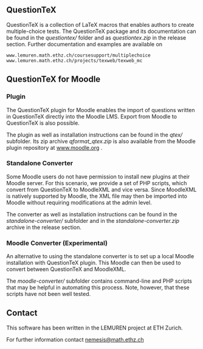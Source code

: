 QuestionTeX
------------

QuestionTeX is a collection of LaTeX macros that enables authors 
to create multiple-choice tests.
The QuestionTeX package and its documentation can be found in the 
*questiontex/* folder and as *questiontex.zip* in the release section.
Further documentation and examples are available on

    www.lemuren.math.ethz.ch/coursesupport/multiplechoice
    www.lemuren.math.ethz.ch/projects/texweb/texweb_mc
    
QuestionTeX for Moodle
-----------------------

### Plugin

The QuestionTeX plugin for Moodle enables the import of questions written in 
QuestionTeX directly into the Moodle LMS. Export from Moodle to QuestionTeX
is also possible.

The plugin as well as installation instructions can be found in the *qtex/* 
subfolder. Its zip archive *qformat_qtex.zip* is also available from the 
Moodle plugin repository at www.moodle.org .

### Standalone Converter

Some Moodle users do not have permission to install new plugins at their 
Moodle server. For this scenario, we provide a set of PHP scripts, 
which convert from QuestionTeX to MoodleXML and vice versa. 
Since MoodleXML is natively supported by Moodle, the XML file may then be
imported into Moodle without requiring modifications at the admin level.

The converter as well as installation instructions can be found in the 
*standalone-converter/* subfolder and in the *standalone-converter.zip* 
archive in the release section.

### Moodle Converter (Experimental) 

An alternative to using the standalone converter is to set up a local
Moodle installation with QuestionTeX plugin. This Moodle can then be
used to convert between QuestionTeX and MoodleXML.

The *moodle-converter/* subfolder contains command-line and PHP scripts
that may be helpful in automating this process.
Note, however, that these scripts have not been well tested.

Contact
-------

This software has been written in the LEMUREN project at ETH Zurich.

For further information contact nemesis@math.ethz.ch
